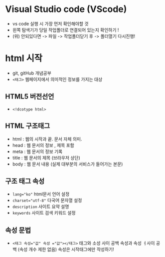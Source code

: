 # Visual Studio code (VScode)
* vs code 실행 시 가장 먼저 확인해야할 것
* 왼쪽 탐색기가 당일 작업폴더로 연결되어 있는지 확인하기 ! 
* (위) 안되있다면 -> 파일 -> 작업폴더닫기 후 -> 폴더열기 다시진행!
# html 시작
* git, gitHub 개념공부
* `<태그>` 웹페이지에서 의미적인 정보를 가지는 대상
## HTML5 버전선언
* `<!dcotype html>`
## HTML 구조태그
* html : 웹의 시작과 끝. 문서 자체 의미. 
* head : 웹 문서의 정보 , 제목 포함
* meta : 웹 문서의 정보 기록
* title : 웹 문서의 제목 (브라우저 상단)
* body : 웹 문서 내용 (실제 대부분의 서비스가 들어가는 본문)
## 구조 태그 속성
* `lang="ko"` html문서 언어 설정
* `charset="utf-8"` 다국어 문자열 설정
* `description` 사이트 요약 설명
* `keywords` 사이트 검색 키워드 설정
## 속성 문법
* `<태그 속성="값" 속성 ="값"></태그>`
태그와 소성 사이 공백
속성과 속성 ㅓ사이 공백 (속성 개수 제한 없음)
속성은 시작태그에만 작성하기!  